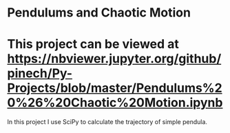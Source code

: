 # Pendulums and Chaotic Motion
# This project can be viewed at https://nbviewer.jupyter.org/github/pinech/Py-Projects/blob/master/Pendulums%20%26%20Chaotic%20Motion.ipynb

In this project I use SciPy to calculate the trajectory of simple pendula.
